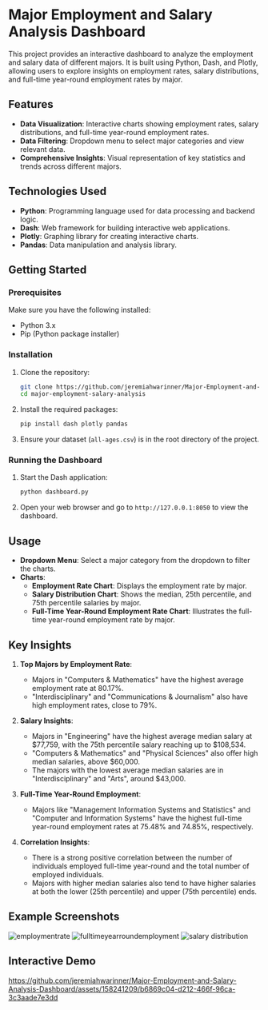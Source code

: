 # Major Employment and Salary Analysis Dashboard

This project provides an interactive dashboard to analyze the employment and salary data of different majors. It is built using Python, Dash, and Plotly, allowing users to explore insights on employment rates, salary distributions, and full-time year-round employment rates by major.

## Features

- **Data Visualization**: Interactive charts showing employment rates, salary distributions, and full-time year-round employment rates.
- **Data Filtering**: Dropdown menu to select major categories and view relevant data.
- **Comprehensive Insights**: Visual representation of key statistics and trends across different majors.

## Technologies Used

- **Python**: Programming language used for data processing and backend logic.
- **Dash**: Web framework for building interactive web applications.
- **Plotly**: Graphing library for creating interactive charts.
- **Pandas**: Data manipulation and analysis library.

## Getting Started

### Prerequisites

Make sure you have the following installed:

- Python 3.x
- Pip (Python package installer)

### Installation

1. Clone the repository:
    ```bash
    git clone https://github.com/jeremiahwarinner/Major-Employment-and-Salary-Analysis-Dashboard.git
    cd major-employment-salary-analysis
    ```

2. Install the required packages:
    ```bash
    pip install dash plotly pandas
    ```

3. Ensure your dataset (`all-ages.csv`) is in the root directory of the project.

### Running the Dashboard

1. Start the Dash application:
    ```bash
    python dashboard.py
    ```

2. Open your web browser and go to `http://127.0.0.1:8050` to view the dashboard.

## Usage

- **Dropdown Menu**: Select a major category from the dropdown to filter the charts.
- **Charts**:
  - **Employment Rate Chart**: Displays the employment rate by major.
  - **Salary Distribution Chart**: Shows the median, 25th percentile, and 75th percentile salaries by major.
  - **Full-Time Year-Round Employment Rate Chart**: Illustrates the full-time year-round employment rate by major.

## Key Insights

1. **Top Majors by Employment Rate**:
   - Majors in "Computers & Mathematics" have the highest average employment rate at 80.17%.
   - "Interdisciplinary" and "Communications & Journalism" also have high employment rates, close to 79%.

2. **Salary Insights**:
   - Majors in "Engineering" have the highest average median salary at $77,759, with the 75th percentile salary reaching up to $108,534.
   - "Computers & Mathematics" and "Physical Sciences" also offer high median salaries, above $60,000.
   - The majors with the lowest average median salaries are in "Interdisciplinary" and "Arts", around $43,000.

3. **Full-Time Year-Round Employment**:
   - Majors like "Management Information Systems and Statistics" and "Computer and Information Systems" have the highest full-time year-round employment rates at 75.48% and 74.85%, respectively.

4. **Correlation Insights**:
   - There is a strong positive correlation between the number of individuals employed full-time year-round and the total number of employed individuals.
   - Majors with higher median salaries also tend to have higher salaries at both the lower (25th percentile) and upper (75th percentile) ends.

## Example Screenshots

![employmentrate](https://github.com/jeremiahwarinner/Major-Employment-and-Salary-Analysis-Dashboard/assets/158241209/896e651a-52bb-455e-bf6e-f354ed6acb5e)
![fulltimeyearroundemployment](https://github.com/jeremiahwarinner/Major-Employment-and-Salary-Analysis-Dashboard/assets/158241209/82f5c2ae-dca1-4428-a716-9784925284e6)
![salary distribution](https://github.com/jeremiahwarinner/Major-Employment-and-Salary-Analysis-Dashboard/assets/158241209/53b05727-bee0-4f8b-8ccb-a5df69fb1455)


## Interactive Demo


https://github.com/jeremiahwarinner/Major-Employment-and-Salary-Analysis-Dashboard/assets/158241209/b6869c04-d212-466f-96ca-3c3aade7e3dd


